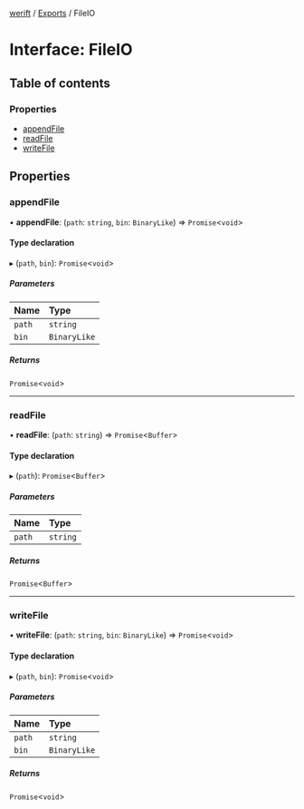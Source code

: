 [werift](../README.md) / [Exports](../modules.md) / FileIO

# Interface: FileIO

## Table of contents

### Properties

- [appendFile](FileIO.md#appendfile)
- [readFile](FileIO.md#readfile)
- [writeFile](FileIO.md#writefile)

## Properties

### appendFile

• **appendFile**: (`path`: `string`, `bin`: `BinaryLike`) => `Promise`<`void`\>

#### Type declaration

▸ (`path`, `bin`): `Promise`<`void`\>

##### Parameters

| Name | Type |
| :------ | :------ |
| `path` | `string` |
| `bin` | `BinaryLike` |

##### Returns

`Promise`<`void`\>

___

### readFile

• **readFile**: (`path`: `string`) => `Promise`<`Buffer`\>

#### Type declaration

▸ (`path`): `Promise`<`Buffer`\>

##### Parameters

| Name | Type |
| :------ | :------ |
| `path` | `string` |

##### Returns

`Promise`<`Buffer`\>

___

### writeFile

• **writeFile**: (`path`: `string`, `bin`: `BinaryLike`) => `Promise`<`void`\>

#### Type declaration

▸ (`path`, `bin`): `Promise`<`void`\>

##### Parameters

| Name | Type |
| :------ | :------ |
| `path` | `string` |
| `bin` | `BinaryLike` |

##### Returns

`Promise`<`void`\>
